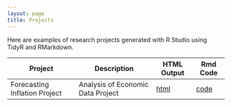 ```yaml
---
layout: page
title: Projects
---
```


Here are examples of research projects generated with R Studio using TidyR and RMarkdown.

Project | Description | HTML Output | Rmd Code
--- | --- | --- | ---
Forecasting Inflation Project | Analysis of Economic Data Project | [html](https://sheridanmeek.github.io/Forecasting-Inflation) | [code](https://github.com/sheridanmeek/Forecasting-Inflation)
